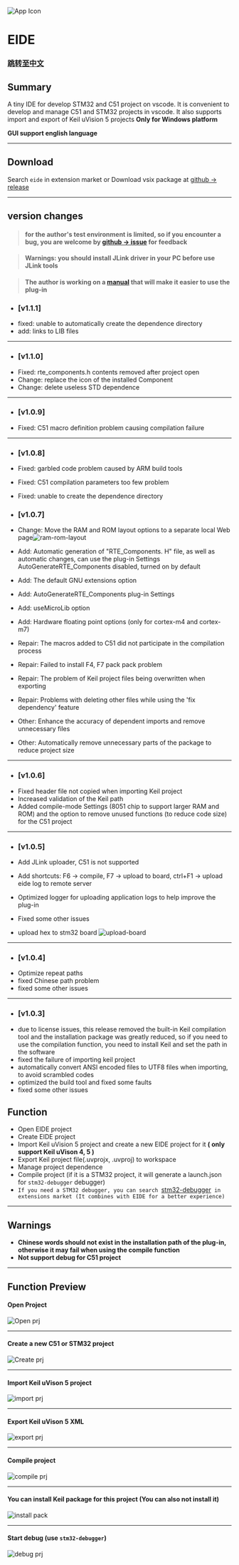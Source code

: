 ![App Icon](./res/icon/icon.png)
# EIDE

### [跳转至中文](https://github.com/github0null/eide/blob/master/README.md)

## Summary

A tiny IDE for develop STM32 and C51 project on vscode. It is convenient to develop and manage C51 and STM32 projects in vscode. It also supports import and export of Keil uVision 5 projects **Only for Windows platform**

**GUI support english language**

***

## Download

Search `eide` in extension market or Download vsix package at [github -> release](https://github.com/github0null/eide/releases)

***

## version changes

> #### for the author's test environment is limited, so if you encounter a bug, you are welcome by [github -> issue](https://github.com/github0null/eide/issues) for feedback

> #### Warnings: you should install JLink driver in your PC before use JLink tools

> #### The author is working on a [manual](https://github.com/github0null/eide/blob/master/manual.md) that will make it easier to use the plug-in

- ### [v1.1.1]
- fixed: unable to automatically create the dependence directory
- add: links to LIB files

***

- ### [v1.1.0]
- Fixed: rte_components.h contents removed after project open
- Change: replace the icon of the installed Component
- Change: delete useless STD dependence

***

- ### [v1.0.9]
- Fixed: C51 macro definition problem causing compilation failure

***

- ### [v1.0.8]
- Fixed: garbled code problem caused by ARM build tools
- Fixed: C51 compilation parameters too few problem
- Fixed: unable to create the dependence directory

- ### [v1.0.7]
- Change: Move the RAM and ROM layout options to a separate local Web page![ram-rom-layout](./res/preview/ram_rom_layout.gif)

- Add: Automatic generation of "RTE_Components. H" file, as well as automatic changes, can use the plug-in Settings AutoGenerateRTE_Components disabled, turned on by default
- Add: The default GNU extensions option
- Add: AutoGenerateRTE_Components plug-in Settings
- Add: useMicroLib option
- Add: Hardware floating point options (only for cortex-m4 and cortex-m7)

- Repair: The macros added to C51 did not participate in the compilation process
- Repair: Failed to install F4, F7 pack pack problem
- Repair: The problem of Keil project files being overwritten when exporting
- Repair: Problems with deleting other files while using the 'fix dependency' feature

- Other: Enhance the accuracy of dependent imports and remove unnecessary files
- Other: Automatically remove unnecessary parts of the package to reduce project size

***

- ### [v1.0.6]
- Fixed header file not copied when importing Keil project
- Increased validation of the Keil path
- Added compile-mode Settings (8051 chip to support larger RAM and ROM) and the option to remove unused functions (to reduce code size) for the C51 project

****

- ### [v1.0.5]
- Add JLink uploader, C51 is not supported
- Add shortcuts: F6 -> compile, F7 -> upload to board, ctrl+F1 -> upload eide log to remote server
- Optimized logger for uploading application logs to help improve the plug-in
- Fixed some other issues

- upload hex to stm32 board ![upload-board](./res/preview/upload-board.gif)

****

- ### [v1.0.4]
- Optimize repeat paths
- fixed Chinese path problem
- fixed some other issues

****

- ### [v1.0.3]
- due to license issues, this release removed the built-in Keil compilation tool and the installation package was greatly reduced, so if you need to use the compilation function, you need to install Keil and set the path in the software
- fixed the failure of importing keil project
- automatically convert ANSI encoded files to UTF8 files when importing, to avoid scrambled codes
- optimized the build tool and fixed some faults
- fixed some other issues

## Function

* Open EIDE project
* Create EIDE project
* Import Keil uVision 5 project and create a new EIDE project for it **( only support Keil uVison 4, 5 )**
* Export Keil project file(.uvprojx, .uvproj) to workspace
* Manage project dependence
* Compile project (if it is a STM32 project, it will generate a launch.json for `stm32-debugger` debugger)
* `If you need a STM32 debugger, you can search `[stm32-debugger](https://github.com/github0null/stm32-debugger/releases)` in extensions market (It combines with EIDE for a better experience)`

***

## Warnings
  + **Chinese words should not exist in the installation path of the plug-in, otherwise it may fail when using the compile function**
  + **Not support debug for C51 project**

***

## Function Preview

#### Open Project
![Open prj](./res/preview/open_project_view.gif)

***

#### Create a new C51 or STM32 project
![Create prj](./res/preview/create_project_view.gif)

***

#### Import Keil uVison 5 project
![import prj](./res/preview/import_view.gif)

***

#### Export Keil uVison 5 XML
![export prj](./res/preview/export_view.gif)

***

#### Compile project
![compile prj](./res/preview/compile_view.gif)

***

#### You can install Keil package for this project (You can also not install it)
![install pack](./res/preview/install_pack.png)

***

#### Start debug (use `stm32-debugger`)
![debug prj](./res/preview/debug.png)

